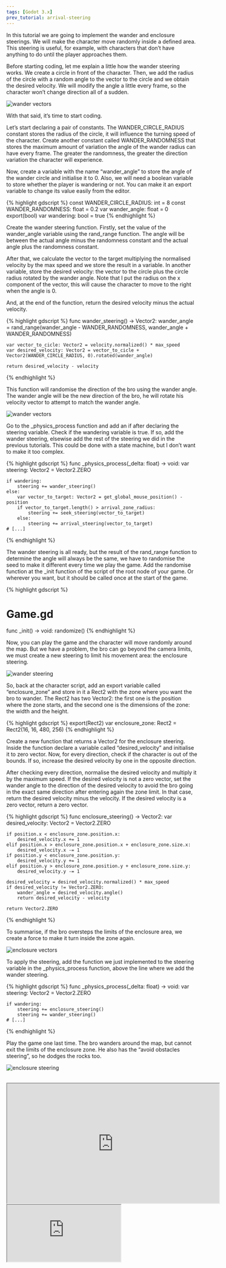 ```yaml
---
tags: [Godot 3.x]
prev_tutorial: arrival-steering
---
```


In this tutorial we are going to implement the wander and enclosure steerings. We will make the character move randomly inside a defined area. This steering is useful, for example, with characters that don’t have anything to do until the player approaches them.

Before starting coding, let me explain a little how the wander steering works. We create a circle in front of the character. Then, we add the radius of the circle with a random angle to the vector to the circle and we obtain the desired velocity. We will modify the angle a little every frame, so the character won’t change direction all of a sudden.

![wander vectors](/assets/images/godot/steering_behaviours/wander_vectors_start.jpg)

<!--more-->

With that said, it’s time to start coding.

Let’s start declaring a pair of constants. The WANDER_CIRCLE_RADIUS constant stores the radius of the circle, it will influence the turning speed of the character. Create another constant called WANDER_RANDOMNESS that stores the maximum amount of variation the angle of the wander radius can have every frame. The greater the randomness, the greater the direction variation the character will experience.

Now, create a variable with the name “wander_angle” to store the angle of the wander circle and initialise it to 0. Also, we will need a boolean variable to store whether the player is wandering or not. You can make it an export variable to change its value easily from the editor.

{% highlight gdscript %}
const WANDER_CIRCLE_RADIUS: int = 8
const WANDER_RANDOMNESS: float = 0.2
var wander_angle: float = 0
export(bool) var wandering: bool = true
{% endhighlight %}

Create the wander steering function. Firstly, set the value of the wander_angle variable using the rand_range function. The angle will be between the actual angle minus the randomness constant and the actual angle plus the randomness constant.

After that, we calculate the vector to the target multiplying the normalised velocity by the max speed and we store the result in a variable. In another variable, store the desired velocity: the vector to the circle plus the circle radius rotated by the wander angle. Note that I put the radius on the x component of the vector, this will cause the character to move to the right when the angle is 0.

And, at the end of the function, return the desired velocity minus the actual velocity.

{% highlight gdscript %}
func wander_steering() -> Vector2:
    wander_angle = rand_range(wander_angle - WANDER_RANDOMNESS, wander_angle + WANDER_RANDOMNESS)
	
    var vector_to_cicle: Vector2 = velocity.normalized() * max_speed
    var desired_velocity: Vector2 = vector_to_cicle + Vector2(WANDER_CIRCLE_RADIUS, 0).rotated(wander_angle)
	
    return desired_velocity - velocity
{% endhighlight %}

This function will randomise the direction of the bro using the wander angle. The wander angle will be the new direction of the bro, he will rotate his velocity vector to attempt to match the wander angle.

![wander vectors](/assets/images/godot/steering_behaviours/wander_vectors.jpg)

Go to the _physics_process function and add an if after declaring the steering variable. Check if the wandering variable is true. If so, add the wander steering, elsewise add the rest of the steering we did in the previous tutorials. This could be done with a state machine, but I don’t want to make it too complex.

{% highlight gdscript %}
func _physics_process(_delta: float) -> void:
    var steering: Vector2 = Vector2.ZERO
	
    if wandering:
        steering += wander_steering()
    else:
        var vector_to_target: Vector2 = get_global_mouse_position() - position
        if vector_to_target.length() > arrival_zone_radius:
            steering += seek_steering(vector_to_target)
        else:
            steering += arrival_steering(vector_to_target)
    # [...]
{% endhighlight %}

The wander steering is all ready, but the result of the rand_range function to determine the angle will always be the same, we have to randomise the seed to make it different every time we play the game. Add the randomise function at the _init function of the script of the root node of your game. Or wherever you want, but it should be called once at the start of the game.

{% highlight gdscript %}
# Game.gd
func _init() -> void:
    randomize()
{% endhighlight %}

Now, you can play the game and the character will move randomly around the map. But we have a problem, the bro can go beyond the camera limits, we must create a new steering to limit his movement area: the enclosure steering.

![wander steering](/assets/images/godot/steering_behaviours/wander_steering.gif)

So, back at the character script, add an export variable called “enclosure_zone” and store in it a Rect2 with the zone where you want the bro to wander. The Rect2 has two Vector2: the first one is the position where the zone starts, and the second one is the dimensions of the zone: the width and the height.

{% highlight gdscript %}
export(Rect2) var enclosure_zone: Rect2 = Rect2(16, 16, 480, 256)
{% endhighlight %}

Create a new function that returns a Vector2 for the enclosure steering. Inside the function declare a variable called “desired_velocity” and initialise it to zero vector. Now, for every direction, check if the character is out of the bounds. If so, increase the desired velocity by one in the opposite direction.

After checking every direction, normalise the desired velocity and multiply it by the maximum speed. If the desired velocity is not a zero vector, set the wander angle to the direction of the desired velocity to avoid the bro going in the exact same direction after entering again the zone limit. In that case, return the desired velocity minus the velocity. If the desired velocity is a zero vector, return a zero vector.

{% highlight gdscript %}
func enclosure_steering() -> Vector2:
    var desired_velocity: Vector2 = Vector2.ZERO
	
    if position.x < enclosure_zone.position.x:
        desired_velocity.x += 1
    elif position.x > enclosure_zone.position.x + enclosure_zone.size.x:
        desired_velocity.x -= 1
    if position.y < enclosure_zone.position.y:
        desired_velocity.y += 1
    elif position.y > enclosure_zone.position.y + enclosure_zone.size.y:
        desired_velocity.y -= 1
		
    desired_velocity = desired_velocity.normalized() * max_speed
    if desired_velocity != Vector2.ZERO:
        wander_angle = desired_velocity.angle()
        return desired_velocity - velocity

    return Vector2.ZERO
{% endhighlight %}

To summarise, if the bro oversteps the limits of the enclosure area, we create a force to make it turn inside the zone again.

![enclosure vectors](/assets/images/godot/steering_behaviours/enclosure_vectors.jpg)

To apply the steering, add the function we just implemented to the steering variable in the _physics_process function, above the line where we add the wander steering.

{% highlight gdscript %}
func _physics_process(_delta: float) -> void:
    var steering: Vector2 = Vector2.ZERO
	
    if wandering:
        steering += enclosure_steering()
        steering += wander_steering()
    # [...]
{% endhighlight %}

Play the game one last time. The bro wanders around the map, but cannot exit the limits of the enclosure zone. He also has the “avoid obstacles steering”, so he dodges the rocks too.

![enclosure steering](/assets/images/godot/steering_behaviours/enclosure_steering.gif)

<br>

<div id="tutorial-videos">
    <iframe id="odysee-iframe" width="560" height="315" src="https://odysee.com/$/embed/steering-behaviors-in-godot-wander-and/b9a84f8d4855b0402118dbbec84d153f6dd635cc?r=5dDZJPgbdny6EiKLsWtNXNwnM936b7gf" allowfullscreen></iframe>
    <iframe id="youtube-iframe" src="https://www.youtube.com/embed/FmKJ9rnNMMc" allowfullscreen></iframe>
</div>
